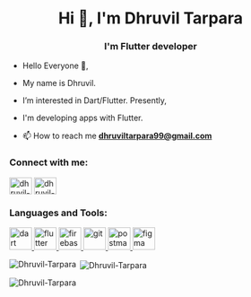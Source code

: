 <h1 align="center">Hi 👋, I'm Dhruvil Tarpara</h1>
<h3 align="center">I'm Flutter developer</h3>

- Hello Everyone 👋,
-  My name is Dhruvil.
-  I’m interested in Dart/Flutter. Presently,
-  I'm developing apps with Flutter.

- 📫 How to reach me **dhruviltarpara99@gmail.com**

<h3 align="left">Connect with me:</h3>
<p align="left">
<a href="https://linkedin.com/in/dhruvil-tarpara" target="blank"><img align="center" src="https://raw.githubusercontent.com/rahuldkjain/github-profile-readme-generator/master/src/images/icons/Social/linked-in-alt.svg" alt="dhruvil-tarpara" height="30" width="40" /></a>
<a href="https://instagram.com/dhruvil_9904" target="blank"><img align="center" src="https://raw.githubusercontent.com/rahuldkjain/github-profile-readme-generator/master/src/images/icons/Social/instagram.svg" alt="dhruvil-tarpara" height="30" width="40" /></a>
</p>

<h3 align="left">Languages and Tools:</h3>
<p align="left"> <a href="https://dart.dev" target="_blank" rel="noreferrer"> <img src="https://www.vectorlogo.zone/logos/dartlang/dartlang-icon.svg" alt="dart" width="40" height="40"/> </a> <a href="https://flutter.dev" target="_blank" rel="noreferrer"> <img src="https://www.vectorlogo.zone/logos/flutterio/flutterio-icon.svg" alt="flutter" width="40" height="40"/><a href="https://firebase.google.com/" target="_blank" rel="noreferrer"> <img src="https://www.vectorlogo.zone/logos/firebase/firebase-icon.svg" alt="firebase" width="40" height="40"/><a href="https://git-scm.com/" target="_blank" rel="noreferrer"> <img src="https://www.vectorlogo.zone/logos/git-scm/git-scm-icon.svg" alt="git" width="40" height="40"/> </a>  <a href="https://postman.com" target="_blank" rel="noreferrer"> <img src="https://www.vectorlogo.zone/logos/getpostman/getpostman-icon.svg" alt="postman" width="40" height="40"/> </a> <a href="https://www.figma.com/" target="_blank" rel="noreferrer"> <img src="https://www.vectorlogo.zone/logos/figma/figma-icon.svg" alt="figma" width="40" height="40"/> </a></p>


<p><img align="left" src="https://github-readme-stats.vercel.app/api/top-langs?username=Dhruvil-Tarpara&show_icons=true&locale=en&layout=compact" alt="Dhruvil-Tarpara" /></p>

<p>&nbsp;<img align="center" src="https://github-readme-stats.vercel.app/api?username=Dhruvil-Tarpara&show_icons=true&locale=en" alt="Dhruvil-Tarpara" /></p>

<p><img align="center" src="https://github-readme-streak-stats.herokuapp.com/?user=Dhruvil-Tarpara&" alt="Dhruvil-Tarpara" /></p>
